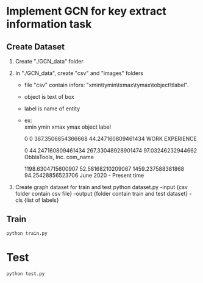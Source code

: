 # Implement GCN for key extract information task

## Create Dataset

1. Create "./GCN_data" folder

2. In "./GCN_data", create "csv" and "images" folders
    - file "csv" contain infors: "xmin\tymin\txmax\tymax\tobject\tlabel".
    - object is text of box
    - label is name of entity
    - ex:   
        xmin    ymin    xmax    ymax    object  label
        
        0   0   367.3506654366668   44.247160809461434  WORK EXPERIENCE 
        
        0   44.247160809461434  267.33048928901474  97.03246232944662   ObblaTools, Inc.    com_name
        
        1198.6304715600907  52.58168210209067   1459.237588381868   94.25428856523706   June 2020 - Present time

3. Create graph dataset for train and test
    python dataset.py -input {csv folder contain csv file} -output {folder contain train and test dataset} -cls {list of labels} 

## Train
    python train.py 

# Test
    python test.py
